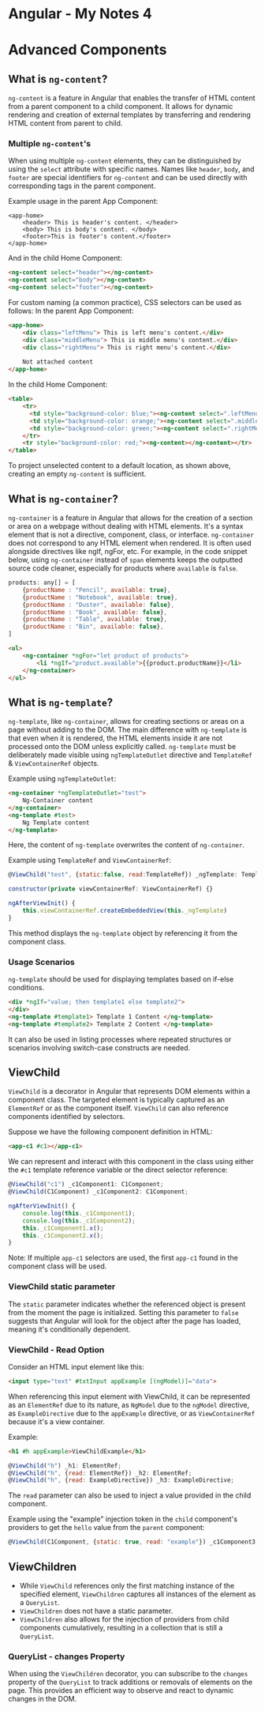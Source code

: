 # Angular - My Notes 4  
# Advanced Components
## What is `ng-content`?
`ng-content` is a feature in Angular that enables the transfer of HTML content from a parent component to a child component. It allows for dynamic rendering and creation of external templates by transferring and rendering HTML content from parent to child.

### Multiple `ng-content`'s
When using multiple `ng-content` elements, they can be distinguished by using the `select` attribute with specific names. Names like `header`, `body`, and `footer` are special identifiers for `ng-content` and can be used directly with corresponding tags in the parent component.

Example usage in the parent App Component:
```jtml
<app-home>
    <header> This is header's content. </header>
    <body> This is body's content. </body>
    <footer>This is footer's content.</footer>
</app-home>
```
And in the child Home Component:
```html
<ng-content select="header"></ng-content>
<ng-content select="body"></ng-content>
<ng-content select="footer"></ng-content>
```

For custom naming (a common practice), CSS selectors can be used as follows:
In the parent App Component:
```html
<app-home>
    <div class="leftMenu"> This is left menu's content.</div>
    <div class="middleMenu"> This is middle menu's content.</div>
    <div class="rightMenu"> This is right menu's content.</div>
    
    Not attached content
</app-home>
```
In the child Home Component:
```html
<table>
    <tr>
      <td style="background-color: blue;"><ng-content select=".leftMenu"></ng-content></td>
      <td style="background-color: orange;"><ng-content select=".middleMenu"></ng-content></td>
      <td style="background-color: green;"><ng-content select=".rightMenu"></ng-content></td>
    </tr>
    <tr style="background-color: red;"><ng-content></ng-content></tr>
</table>
```
To project unselected content to a default location, as shown above, creating an empty `ng-content` is sufficient. 

## What is `ng-container`?
`ng-container` is a feature in Angular that allows for the creation of a section or area on a webpage without dealing with HTML elements. It's a syntax element that is not a directive, component, class, or interface. `ng-container` does not correspond to any HTML element when rendered. It is often used alongside directives like ngIf, ngFor, etc. For example, in the code snippet below, using `ng-container` instead of `span` elements keeps the outputted source code cleaner, especially for products where `available` is `false`.

```javascript
products: any[] = [
    {productName : "Pencil", available: true},
    {productName : "Notebook", available: true},
    {productName : "Duster", available: false},
    {productName : "Book", available: false},
    {productName : "Table", available: true},
    {productName : "Bin", available: false},
]
```

```html
<ul>
    <ng-container *ngFor="let product of products">
        <li *ngIf="product.available">{{product.productName}}</li> 
    </ng-container>
</ul>
```

## What is `ng-template`?
`ng-template`, like `ng-container`, allows for creating sections or areas on a page without adding to the DOM. The main difference with `ng-template` is that even when it is rendered, the HTML elements inside it are not processed onto the DOM unless explicitly called. `ng-template` must be deliberately made visible using `ngTemplateOutlet` directive and `TemplateRef` & `ViewContainerRef` objects.

Example using `ngTemplateOutlet`:
```html
<ng-container *ngTemplateOutlet="test">
    Ng-Container content
</ng-container>
<ng-template #test>
    Ng Template content
</ng-template>
```
Here, the content of `ng-template` overwrites the content of `ng-container`.

Example using `TemplateRef` and `ViewContainerRef`:
```javascript
@ViewChild("test", {static:false, read:TemplateRef}) _ngTemplate: TemplateRef<any>;

constructor(private viewContainerRef: ViewContainerRef) {}

ngAfterViewInit() {
    this.viewContainerRef.createEmbeddedView(this._ngTemplate)
}
```
This method displays the `ng-template` object by referencing it from the component class.

### Usage Scenarios
`ng-template` should be used for displaying templates based on if-else conditions.
```html
<div *ngIf="value; then template1 else template2">
</div> 
<ng-template #template1> Template 1 Content </ng-template>
<ng-template #template2> Template 2 Content </ng-template>
```
It can also be used in listing processes where repeated structures or scenarios involving switch-case constructs are needed.

## ViewChild
`ViewChild` is a decorator in Angular that represents DOM elements within a component class. The targeted element is typically captured as an `ElementRef` or as the component itself. `ViewChild` can also reference components identified by selectors.

Suppose we have the following component definition in HTML:
```html
<app-c1 #c1></app-c1>
```
We can represent and interact with this component in the class using either the `#c1` template reference variable or the direct selector reference:
```javascript
@ViewChild("c1") _c1Component1: C1Component;
@ViewChild(C1Component) _c1Component2: C1Component;

ngAfterViewInit() {
    console.log(this._c1Component1);
    console.log(this._c1Component2);
    this._c1Component1.x();
    this._c1Component2.x();
}
```
Note: If multiple `app-c1` selectors are used, the first `app-c1` found in the component class will be used.

### ViewChild static parameter
The `static` parameter indicates whether the referenced object is present from the moment the page is initialized. Setting this parameter to `false` suggests that Angular will look for the object after the page has loaded, meaning it's conditionally dependent.

### ViewChild - Read Option
Consider an HTML input element like this:
```html
<input type="text" #txtInput appExample [(ngModel)]="data">
```
When referencing this input element with ViewChild, it can be represented as an `ElementRef` due to its nature, as `NgModel` due to the `ngModel` directive, as `ExampleDirective` due to the `appExample` directive, or as `ViewContainerRef` because it's a view container.

Example:
```html 
<h1 #h appExample>ViewChildExample</h1> 
```

```javascript
@ViewChild("h") _h1: ElementRef;
@ViewChild("h", {read: ElementRef}) _h2: ElementRef;
@ViewChild("h", {read: ExampleDirective}) _h3: ExampleDirective;
```

The `read` parameter can also be used to inject a value provided in the child component.

Example using the "example" injection token in the `child` component's providers to get the `hello` value from the `parent` component:
```javascript
@ViewChild(C1Component, {static: true, read: "example"}) _c1Component3: string;
```

## ViewChildren
- While `ViewChild` references only the first matching instance of the specified element, `ViewChildren` captures all instances of the element as a `QueryList`.
- `ViewChildren` does not have a static parameter.
- `ViewChildren` also allows for the injection of providers from child components cumulatively, resulting in a collection that is still a `QueryList`.

### QueryList - changes Property
When using the `ViewChildren` decorator, you can subscribe to the `changes` property of the `QueryList` to track additions or removals of elements on the page. This provides an efficient way to observe and react to dynamic changes in the DOM.